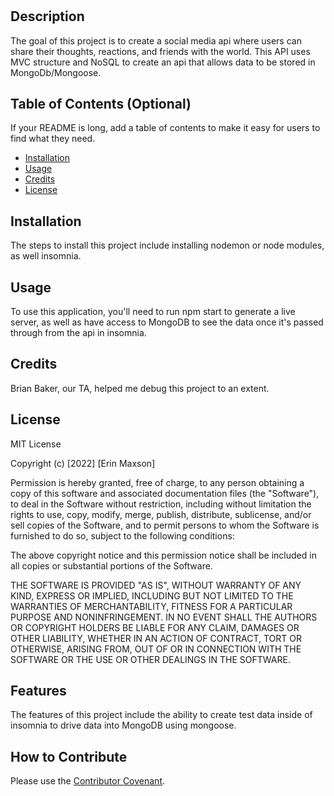 # <social-media-api>

## Description

The goal of this project is to create a social media api where users can share their thoughts, reactions, and friends with the world. This API uses MVC structure and NoSQL to create an api that allows data to be stored in MongoDb/Mongoose.

## Table of Contents (Optional)

If your README is long, add a table of contents to make it easy for users to find what they need.

- [Installation](#installation)
- [Usage](#usage)
- [Credits](#credits)
- [License](#license)

## Installation

The steps to install this project include installing nodemon or node modules, as well insomnia. 
## Usage

To use this application, you'll need to run npm start to generate a live server, as well as have access to MongoDB to see the data once it's passed through from the api in insomnia.

## Credits

Brian Baker, our TA, helped me debug this project to an extent.

## License

MIT License

Copyright (c) [2022] [Erin Maxson]

Permission is hereby granted, free of charge, to any person obtaining a copy
of this software and associated documentation files (the "Software"), to deal
in the Software without restriction, including without limitation the rights
to use, copy, modify, merge, publish, distribute, sublicense, and/or sell
copies of the Software, and to permit persons to whom the Software is
furnished to do so, subject to the following conditions:

The above copyright notice and this permission notice shall be included in all
copies or substantial portions of the Software.

THE SOFTWARE IS PROVIDED "AS IS", WITHOUT WARRANTY OF ANY KIND, EXPRESS OR
IMPLIED, INCLUDING BUT NOT LIMITED TO THE WARRANTIES OF MERCHANTABILITY,
FITNESS FOR A PARTICULAR PURPOSE AND NONINFRINGEMENT. IN NO EVENT SHALL THE
AUTHORS OR COPYRIGHT HOLDERS BE LIABLE FOR ANY CLAIM, DAMAGES OR OTHER
LIABILITY, WHETHER IN AN ACTION OF CONTRACT, TORT OR OTHERWISE, ARISING FROM,
OUT OF OR IN CONNECTION WITH THE SOFTWARE OR THE USE OR OTHER DEALINGS IN THE
SOFTWARE.

## Features

The features of this project include the ability to create test data inside of insomnia to drive data into MongoDB using mongoose. 

## How to Contribute

Please use the [Contributor Covenant](https://www.contributor-covenant.org/).